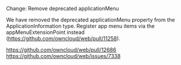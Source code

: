 Change: Remove deprecated applicationMenu

We have removed the deprecated applicationMenu property from the ApplicationInformation type.
Register app menu items via the appMenuExtensionPoint instead (https://github.com/owncloud/web/pull/11258).

https://github.com/owncloud/web/pull/12686
https://github.com/owncloud/web/issues/7338
